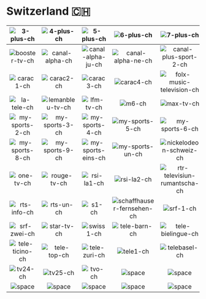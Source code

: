 # Switzerland 🇨🇭

| ![3-plus-ch] | ![4-plus-ch] | ![5-plus-ch] | ![6-plus-ch] | ![7-plus-ch] | ![be-curious-tv-ch] |
|:---:|:---:|:---:|:---:|:---:|:---:|
| ![booster-tv-ch] | ![canal-alpha-ch] | ![canal-alpha-ju-ch] | ![canal-alpha-ne-ch] | ![canal-plus-sport-2-ch] | ![canal9-ch] |
| ![carac1-ch] | ![carac2-ch] | ![carac3-ch] | ![carac4-ch] | ![folx-music-television-ch] | ![grand-geneve-tv-ch] |
| ![la-tele-ch] | ![lemanbleu-tv-ch] | ![lfm-tv-ch] | ![m6-ch] | ![max-tv-ch] | ![my-sports-10-ch] |
| ![my-sports-2-ch] | ![my-sports-3-ch] | ![my-sports-4-ch] | ![my-sports-5-ch] | ![my-sports-6-ch] | ![my-sports-7-ch] |
| ![my-sports-8-ch] | ![my-sports-9-ch] | ![my-sports-eins-ch] | ![my-sports-un-ch] | ![nickelodeon-schweiz-ch] | ![nrtv-ch] |
| ![one-tv-ch] | ![rouge-tv-ch] | ![rsi-la1-ch] | ![rsi-la2-ch] | ![rtr-televisiun-rumantscha-ch] | ![rts-deux-ch] |
| ![rts-info-ch] | ![rts-un-ch] | ![s1-ch] | ![schaffhauser-fernsehen-ch] | ![srf-1-ch] | ![srf-info-ch] |
| ![srf-zwei-ch] | ![star-tv-ch] | ![swiss1-ch] | ![tele-barn-ch] | ![tele-bielingue-ch] | ![tele-m1-ch] |
| ![tele-ticino-ch] | ![tele-top-ch] | ![tele-zuri-ch] | ![tele1-ch] | ![telebasel-ch] | ![tv-sudostschweiz-ch] |
| ![tv24-ch] | ![tv25-ch] | ![tvo-ch] | ![space] | ![space] | ![space] |
| ![space]| ![space]| ![space]| ![space]| ![space]| ![space]|


[3-plus-ch]:3-plus-ch.png
[4-plus-ch]:4-plus-ch.png
[5-plus-ch]:5-plus-ch.png
[6-plus-ch]:6-plus-ch.png
[7-plus-ch]:7-plus-ch.png
[be-curious-tv-ch]:be-curious-tv-ch.png
[booster-tv-ch]:booster-tv-ch.png
[canal-alpha-ch]:canal-alpha-ch.png
[canal-alpha-ju-ch]:canal-alpha-ju-ch.png
[canal-alpha-ne-ch]:canal-alpha-ne-ch.png
[canal-plus-sport-2-ch]:canal-plus-sport-2-ch.png
[canal9-ch]:canal9-ch.png
[carac1-ch]:carac1-ch.png
[carac2-ch]:carac2-ch.png
[carac3-ch]:carac3-ch.png
[carac4-ch]:carac4-ch.png
[folx-music-television-ch]:folx-music-television-ch.png
[grand-geneve-tv-ch]:grand-geneve-tv-ch.png
[la-tele-ch]:la-tele-ch.png
[lemanbleu-tv-ch]:lemanbleu-tv-ch.png
[lfm-tv-ch]:lfm-tv-ch.png
[m6-ch]:m6-ch.png
[max-tv-ch]:max-tv-ch.png
[my-sports-10-ch]:my-sports-10-ch.png
[my-sports-2-ch]:my-sports-2-ch.png
[my-sports-3-ch]:my-sports-3-ch.png
[my-sports-4-ch]:my-sports-4-ch.png
[my-sports-5-ch]:my-sports-5-ch.png
[my-sports-6-ch]:my-sports-6-ch.png
[my-sports-7-ch]:my-sports-7-ch.png
[my-sports-8-ch]:my-sports-8-ch.png
[my-sports-9-ch]:my-sports-9-ch.png
[my-sports-eins-ch]:my-sports-eins-ch.png
[my-sports-un-ch]:my-sports-un-ch.png
[nickelodeon-schweiz-ch]:nickelodeon-schweiz-ch.png
[nrtv-ch]:nrtv-ch.png
[one-tv-ch]:one-tv-ch.png
[rouge-tv-ch]:rouge-tv-ch.png
[rsi-la1-ch]:rsi-la1-ch.png
[rsi-la2-ch]:rsi-la2-ch.png
[rtr-televisiun-rumantscha-ch]:rtr-televisiun-rumantscha-ch.png
[rts-deux-ch]:rts-deux-ch.png
[rts-info-ch]:rts-info-ch.png
[rts-un-ch]:rts-un-ch.png
[s1-ch]:s1-ch.png
[schaffhauser-fernsehen-ch]:schaffhauser-fernsehen-ch.png
[srf-1-ch]:srf-1-ch.png
[srf-info-ch]:srf-info-ch.png
[srf-zwei-ch]:srf-zwei-ch.png
[star-tv-ch]:star-tv-ch.png
[swiss1-ch]:swiss1-ch.png
[tele-barn-ch]:tele-barn-ch.png
[tele-bielingue-ch]:tele-bielingue-ch.png
[tele-m1-ch]:tele-m1-ch.png
[tele-ticino-ch]:tele-ticino-ch.png
[tele-top-ch]:tele-top-ch.png
[tele-zuri-ch]:tele-zuri-ch.png
[tele1-ch]:tele1-ch.png
[telebasel-ch]:telebasel-ch.png
[tv-sudostschweiz-ch]:tv-sudostschweiz-ch.png
[tv24-ch]:tv24-ch.png
[tv25-ch]:tv25-ch.png
[tvo-ch]:tvo-ch.png

[space]:../../misc/space-1500.png

